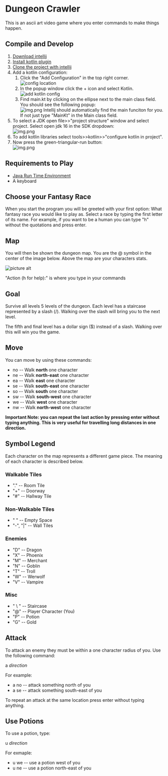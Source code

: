 # Dungeon Crawler
This is an ascii art video game where you enter commands to make things happen.

## Compile and Develop
1. [Download intellij](https://www.jetbrains.com/idea/download/)
2. [Install kotlin plugin](https://www.jetbrains.com/help/idea/managing-plugins.html)
3. [Clone the project with intellij](https://www.jetbrains.com/help/idea/manage-projects-hosted-on-github.html#clone-from-GitHub)
4. Add a kotlin configuration:
    1. Click the "Add Configuration" in the top right corner.\
   ![config location](images/run_config_loc.png)
    2. In the popup window click the + icon and select Kotlin.\
    ![add kotlin config](images/add_kotlin_config.png)
    3. Find main.kt by clicking on the ellipse next to the main class field. You should see the following popup:\
   ![img.png](images/add_main.png)
   Intellij should automatically find the main funciton for you. If not just type "MainKt" in the Main class field.
5. To select a JDK open file>>"project structure" window and select project. Select open jdk 16 in the SDK dropdown:\
![img.png](images/project_struct.png)
6. To add kotlin libraries select tools>>kotlin>>"configure kotlin in project".
7. Now press the green-triangular-run button:\
![img.png](images/run.png)



## Requirements to Play
* [Java Run Time Environment](https://www.java.com/en/)
* A keyboard

## Choose your Fantasy Race
When you start the program you will be greeted with your first option:
What fantasy race you would like to play as. Select a race by typing the 
first letter of its name. For example, if you want to be a human 
you can type "h" without the quotations and press enter.

## Map
You will then be shown the dungeon map. You are the @ symbol in the
center of the image below. Above the map are your characters stats.

![picture alt](images/map.png)

"Action (h for help):" is where you type in your commands

## Goal
Survive all levels 5 levels of the dungeon. Each level has a staircase
represented by a slash (/). Walking over the slash will bring you to 
the next level. 

The fifth and final level has a dollar sign ($) instead of a slash. 
Walking over this will win you the game.

## Move
You can move by using these commands:
* no -- Walk **north** one character
* ne -- Walk **north-east** one character
* ea -- Walk **east** one character
* se -- Walk **south-east** one character
* so -- Walk **south** one character
* sw -- Walk **south-west** one character
* we -- Walk **west** one character
* nw -- Walk **north-west** one character

**Important Note: you can repeat the last action by pressing enter without
typing anything. This is very useful for travelling long distances in one
direction.**

## Symbol Legend
Each character on the map represents a different game piece. The meaning of
each character is described below.

### Walkable Tiles
* "." -- Room Tile
* "+" -- Doorway
* "#" -- Hallway Tile

### Non-Walkable Tiles
* " " -- Empty Space
* "-", "|" -- Wall Tiles

### Enemies
* "D" -- Dragon
* "X" -- Phoenix
* "M" -- Merchant
* "N" -- Goblin
* "T" -- Troll
* "W" -- Werwolf
* "V" -- Vampire

### Misc
* " \ " -- Staircase
* "@" -- Player Character (You)
* "P" -- Potion
* "G" -- Gold

## Attack
To attack an enemy they must be within a one character radius of you.
Use the following command:

a *direction*

For example:
* a no -- attack something north of you
* a se -- attack something south-east of you

To repeat an attack at the same location press enter without typing 
anything.

## Use Potions
To use a potion, type:

u *direction*

For exmaple:
* u we -- use a potion west of you
* u ne -- use a potion north-east of you
